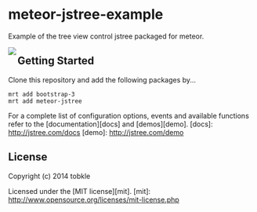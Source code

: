 # meteor-jstree-example

Example of the tree view control jstree packaged for meteor.

<img src="https://github.com/tobkle/meteor-jstree-example/blob/master/public/images/meteor-jstree-example.png" align="left">

## Getting Started

Clone this repository and add the following packages by...

```code
mrt add bootstrap-3
mrt add meteor-jstree
```

For a complete list of configuration options, events and available functions refer to the [documentation][docs] and [demos][demo].
[docs]: http://jstree.com/docs
[demo]: http://jstree.com/demo

## License
Copyright (c) 2014 tobkle

Licensed under the [MIT license][mit].
[mit]: http://www.opensource.org/licenses/mit-license.php